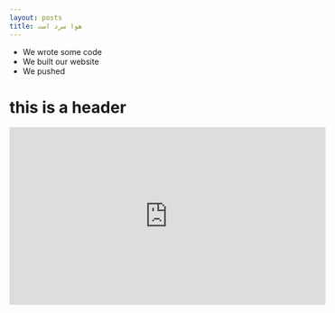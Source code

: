 ```yaml
---
layout: posts
title: هوا سرد است
---
```


- We wrote some code
- We built our website
- We pushed

# this is a header

<iframe width="560" height="315" src="https://www.youtube.com/embed/Af4YySLTzuw?si=w-qzLNtm1X3kUT7W" title="YouTube video player" frameborder="0" allow="accelerometer; autoplay; clipboard-write; encrypted-media; gyroscope; picture-in-picture; web-share" allowfullscreen></iframe>

